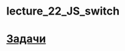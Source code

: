 # lecture_22_JS_switch

#  [Задачи ](https://github.com/schoolteacherMP/lecture_22_JS/blob/main/tasks.md)  
